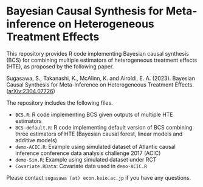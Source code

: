 # Bayesian Causal Synthesis for Meta-inference on Heterogeneous Treatment Effects 

This repository provides R code implementing Bayesian causal synthesis (BCS) for combining multiple estimators of heterogeneous treatment effects (HTE), as proposed by the following paper.

Sugasawa, S., Takanashi, K., McAlinn, K. and Airoldi, E. A. (2023). Bayesian Causal Synthesis for Meta-Inference on Heterogeneous Treatment Effects. ([arXiv:2304.07726](https://arxiv.org/abs/2304.07726))

The repository includes the following files.

- `BCS.R`: R code implementing BCS given outputs of multiple HTE estimators
- `BCS-default.R`: R code implementing default version of BCS combining three estimators of HTE (Bayesian causal forest, linear models and additive models) 
- `demo-ACIC.R`: Example using simulated dataset of Atlantic causal inference conference data analysis challenge 2017 (ACIC)
- `demo-Sim.R`: Example using simulated dataset under RCT 
- `Covariate.RData`: Covariate data used in `demo-ACIC.R`

Please contact ``sugasawa (at) econ.keio.ac.jp`` if you have any questions. 
